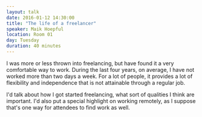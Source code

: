 ```yaml
---
layout: talk
date: 2016-01-12 14:30:00
title: "The life of a freelancer"
speaker: Maik Hoepful
location: Room 01
day: Tuesday
duration: 40 minutes
---
```


I was more or less thrown into freelancing, but have found it a very comfortable way to work. During the last four years, on average, I have not worked more than two days a week. For a lot of people, it provides a lot of flexibility and independence that is not attainable through a regular job.

I'd talk about how I got started freelancing, what sort of qualities I think are important. I'd also put a special highlight on working remotely, as I suppose that's one way for attendees to find work as well.
